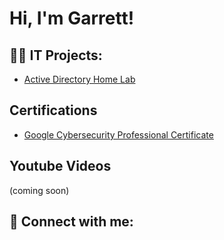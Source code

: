 <h1>Hi, I'm Garrett! </h1>

<h2>👨‍💻 IT Projects:</h2>

  - [Active Directory Home Lab](https://github.com/Gmoney117/ActiveDirectoryLab)


<h2>Certifications</h2>

- [Google Cybersecurity Professional Certificate](https://imgur.com/a/31y8pP5)

<h2>Youtube Videos</h2>
(coming soon)


<h2> 🤳 Connect with me:</h2>



<!--
**joshmadakor1/joshmadakor1** is a ✨ _special_ ✨ repository because its `README.md` (this file) appears on your GitHub profile.

Here are some ideas to get you started:

- 🔭 I’m currently working on ...
- 🌱 I’m currently learning ...
- 👯 I’m looking to collaborate on ...
- 🤔 I’m looking for help with ...
- 💬 Ask me about ...
- 📫 How to reach me: ...
- 😄 Pronouns: ...
- ⚡ Fun fact: ...
-->
